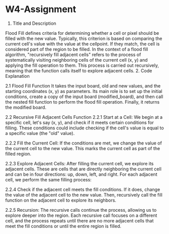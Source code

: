 # W4-Assignment
1. Title and Description

Flood Fill defines criteria for determining whether a cell or pixel should be filled with the new value. Typically, this criterion is based on comparing the current cell's value with the value at the cellpoint. If they match, the cell is considered part of the region to be filled.
In the context of a flood fill algorithm, "recursively fill adjacent cells" refers to the process of systematically visiting neighboring cells of the current cell (x, y) and applying the fill operation to them. This process is carried out recursively, meaning that the function calls itself to explore adjacent cells.
2. Code Explanation

2.1 Flood Fill Function It takes the input board, old and new values, and the starting coordinates (x, y) as parameters. Its main role is to set up the initial conditions, create a copy of the input board (modified_board), and then call the nested fill function to perform the flood fill operation. Finally, it returns the modified board.

2.2 Recursive Fill Adjacent Cells Function 2.2.1 Start at a Cell: We begin at a specific cell, let's say (x, y), and check if it meets certain conditions for filling. These conditions could include checking if the cell's value is equal to a specific value (the "old" value).

2.2.2 Fill the Current Cell: If the conditions are met, we change the value of the current cell to the new value. This marks the current cell as part of the filled region.

2.2.3 Explore Adjacent Cells: After filling the current cell, we explore its adjacent cells. These are cells that are directly neighboring the current cell and can be in four directions: up, down, left, and right. For each adjacent cell, we perform the same filling process:

2.2.4 Check if the adjacent cell meets the fill conditions. If it does, change the value of the adjacent cell to the new value. Then, recursively call the fill function on the adjacent cell to explore its neighbors.

2.2.5 Recursion: The recursive calls continue the process, allowing us to explore deeper into the region. Each recursive call focuses on a different cell, and the process repeats until there are no more adjacent cells that meet the fill conditions or until the entire region is filled.
